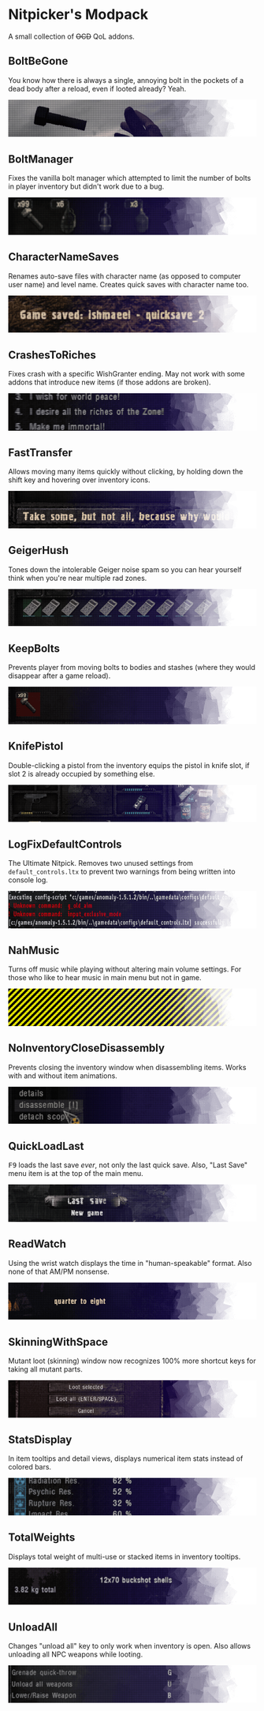 # Nitpicker's Modpack

A small collection of ~~OCD~~ QoL addons.

## BoltBeGone
You know how there is always a single, annoying bolt in the pockets of a dead body after a reload, even if looted already? Yeah.

![BoltBeGone](fomod/images/banners-01-16.png)

## BoltManager
Fixes the vanilla bolt manager which attempted to limit the number of bolts in player inventory but didn't work due to a bug.

![BoltManager](fomod/images/banners-01-01.png)

## CharacterNameSaves
Renames auto-save files with character name (as opposed to computer user name) and level name. Creates quick saves with character name too.

![CharacterNameSaves](fomod/images/banners-01-02.png)

## CrashesToRiches
Fixes crash with a specific WishGranter ending. May not work with some addons that introduce new items (if those addons are broken). 

![CrashesToRiches](fomod/images/banners-01-03.png)

## FastTransfer
Allows moving many items quickly without clicking, by holding down the shift key and hovering over inventory icons.

![FastTransfer](fomod/images/banners-01-14.png)

## GeigerHush
Tones down the intolerable Geiger noise spam so you can hear yourself think when you're near multiple rad zones. 

![GeigerHush](fomod/images/banners-01-15.png)

## KeepBolts
Prevents player from moving bolts to bodies and stashes (where they would disappear after a game reload).

![KeepBolts](fomod/images/banners-01-04.png)

## KnifePistol
Double-clicking a pistol from the inventory equips the pistol in knife slot, if slot 2 is already occupied by something else.

![KnifePistol](fomod/images/banners-01-05.png)

## LogFixDefaultControls
The Ultimate Nitpick. Removes two unused settings from `default_controls.ltx` to prevent two warnings from being written into console log.

![LogFixDefaultControls](fomod/images/banners-01-06.png)

## NahMusic
Turns off music while playing without altering main volume settings. For those who like to hear music in main menu but not in game.  

![NahMusic](fomod/images/banners-01-17.png)

## NoInventoryCloseDisassembly
Prevents closing the inventory window when disassembling items. Works with and without item animations.

![NoInventoryCloseDisassembly](fomod/images/banners-01-07.png)

## QuickLoadLast
<kbd>F9</kbd> loads the last save *ever*, not only the last quick save. Also, "Last Save" menu item is at the top of the main menu.

![QuickLoadLast](fomod/images/banners-01-12.png)

## ReadWatch
Using the wrist watch displays the time in "human-speakable" format. Also none of that AM/PM nonsense.

![ReadWatch](fomod/images/banners-01-08.png)

## SkinningWithSpace
Mutant loot (skinning) window now recognizes 100% more shortcut keys for taking all mutant parts.

![SkinningWithSpace](fomod/images/banners-01-13.png)

## StatsDisplay
In item tooltips and detail views, displays numerical item stats instead of colored bars.

![StatsDisplay](fomod/images/banners-01-09.png)

## TotalWeights
Displays total weight of multi-use or stacked items in inventory tooltips.

![TotalWeights](fomod/images/banners-01-10.png)

## UnloadAll
Changes "unload all" key to only work when inventory is open. Also allows unloading all NPC weapons while looting.

![UnloadAll](fomod/images/banners-01-11.png)
